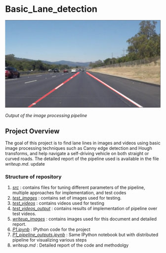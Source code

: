 # Basic_Lane_detection
![image_lane](https://github.com/niteshjha08/Basic_Lane_detection/blob/master/writeup_images/hough6.PNG)

*Output of the image processing pipeline*
## Project Overview
The goal of this project is to find lane lines in images and videos using basic image processing techniques such as Canny edge detection and Hough transforms, and help navigate a self-driving vehicle on both straight or curved roads. The detailed report of the pipeline used is available in the file *writeup.md*.
update
### Structure of repository


1. [*src*](https://github.com/niteshjha08/Basic_Lane_detection/tree/master/src) : contains files for tuning different parameters of the pipeline, multiple approaches for implementation, and test codes
2. [*test_images*](https://github.com/niteshjha08/Basic_Lane_detection/tree/master/test_images) : contains set of images used for testing.
3. [*test_videos*](https://github.com/niteshjha08/Basic_Lane_detection/tree/master/test_videos) : contains videos used for testing
4. [*test_videos_output*](https://github.com/niteshjha08/Basic_Lane_detection/tree/master/test_videos_output) :  contains results of implementation of pipeline over test videos.
5. [*writeup_images*](https://github.com/niteshjha08/Basic_Lane_detection/tree/master/writeup_images) : contains images used for this document and detailed report.
6. [*P1.ipynb*](https://github.com/niteshjha08/Basic_Lane_detection/blob/master/P1.ipynb) : IPython code for the project
7. [*P1_pipeline_outputs.ipynb*](https://github.com/niteshjha08/Basic_Lane_detection/blob/master/P1_pipeline_outputs.ipynb) : Same IPython notebook but with distributed pipeline for visualizing various steps
8. *writeup.md* : Detailed report of the code and methodolgy
